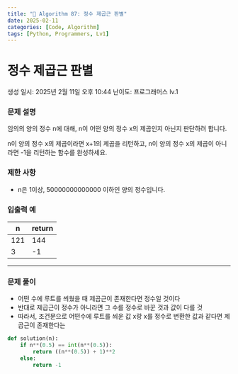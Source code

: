 ```yaml
---
title: "🧠 Algorithm 87: 정수 제곱근 판별"
date: 2025-02-11
categories: [Code, Algorithm]
tags: [Python, Programmers, Lv1]
---
```


# 정수 제곱근 판별

생성 일시: 2025년 2월 11일 오후 10:44
난이도: 프로그래머스 lv.1

### **문제 설명**

임의의 양의 정수 n에 대해, n이 어떤 양의 정수 x의 제곱인지 아닌지 판단하려 합니다.

n이 양의 정수 x의 제곱이라면 x+1의 제곱을 리턴하고, n이 양의 정수 x의 제곱이 아니라면 -1을 리턴하는 함수를 완성하세요.

### 제한 사항

- n은 1이상, 50000000000000 이하인 양의 정수입니다.

### 입출력 예

| n | return |
| --- | --- |
| 121 | 144 |
| 3 | -1 |

---

### 문제 풀이

- 어떤 수에 루트를 씌웠을 때 제곱근이 존재한다면 정수일 것이다
- 반대로 제곱근이 정수가 아니라면 그 수를 정수로 바꾼 것과 값이 다를 것
- 따라서, 조건문으로 어떤수에 루트를 씌운 값 x랑 x를 정수로 변환한 값과 같다면 제곱근이 존재한다는

```python
def solution(n):
    if n**(0.5) == int(n**(0.5)):
        return ((n**(0.5)) + 1)**2
    else:
        return -1
```